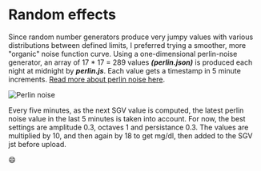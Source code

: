 Random effects
==============

Since random number generators produce very jumpy values with various distributions between defined limits, I preferred trying a smoother, more "organic" noise function curve. Using a one-dimensional perlin-noise generator, an array of 17 * 17 = 289 values __*(perlin.json)*__ is produced each night at midnight by __*perlin.js*__. Each value gets a timestamp in 5 minute increments. [Read more about perlin noise here](https://github.com/andrewrk/node-perlin-noise#readme). 

![Perlin noise](https://necessarydisorder.files.wordpress.com/2017/11/tuto3.gif?w=600)

Every five minutes, as the next SGV value is computed, the latest perlin noise value in the last 5 minutes is taken into account. For now, the best settings are amplitude 0.3, octaves 1 and persistance 0.3. The values are multiplied by 10, and then again by 18 to get mg/dl, then added to the SGV jst before upload.

:smile: